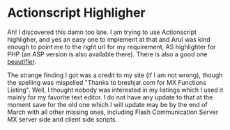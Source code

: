 # Actionscript Highligher

Ah! I discovered this damn too late. I am trying to use Actionscript highligher, and yes an easy one to implement at that and Arul was kind enough to point me to the right url for my requirement, AS highlighter for PHP (an ASP version is also available there). There is also a good one [beautifier](https://beautifier.org).

The strange finding I got was a credit to my site (if I am not wrong), though the spelling was mispelled "Thanks to breshjar.com for MX Functions Listing". Well, I thought nobody was interested in my listings which I used it mainly for my favorite text editor. I do not have any update to that at the moment save for the old one which I will update may be by the end of March with all other missing ones, including Flash Communication Server MX server side and client side scripts.